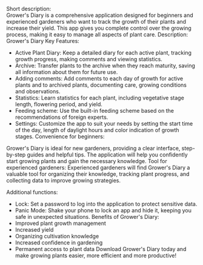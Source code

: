 Short description:<br>
Grower's Diary is a comprehensive application designed for beginners and experienced gardeners who want to track the growth of their plants and increase their yield. This app gives you complete control over the growing process, making it easy to manage all aspects of plant care.
Description:
Grower's Diary
Key Features:
* Active Plant Diary: Keep a detailed diary for each active plant, tracking growth progress, making comments and viewing statistics.
* Archive: Transfer plants to the archive when they reach maturity, saving all information about them for future use.
* Adding comments: Add comments to each day of growth for active plants and to archived plants, documenting care, growing conditions and observations.
* Statistics: Learn statistics for each plant, including vegetative stage length, flowering period, and yield.
* Feeding scheme: Use the built-in feeding scheme based on the recommendations of foreign experts.
* Settings: Customize the app to suit your needs by setting the start time of the day, length of daylight hours and color indication of growth stages.
Convenience for beginners:

Grower's Diary is ideal for new gardeners, providing a clear interface, step-by-step guides and helpful tips. The application will help you confidently start growing plants and gain the necessary knowledge.
Tool for experienced gardeners:
Experienced gardeners will find Grower's Diary a valuable tool for organizing their knowledge, tracking plant progress, and collecting data to improve growing strategies.

Additional functions:
* Lock: Set a password to log into the application to protect sensitive data.
* Panic Mode: Shake your phone to lock an app and hide it, keeping you safe in unexpected situations.
Benefits of Grower's Diary:
* Improved plant growth management
* Increased yield
* Organizing cultivation knowledge
* Increased confidence in gardening
* Permanent access to plant data
Download Grower's Diary today and make growing plants easier, more efficient and more productive!
